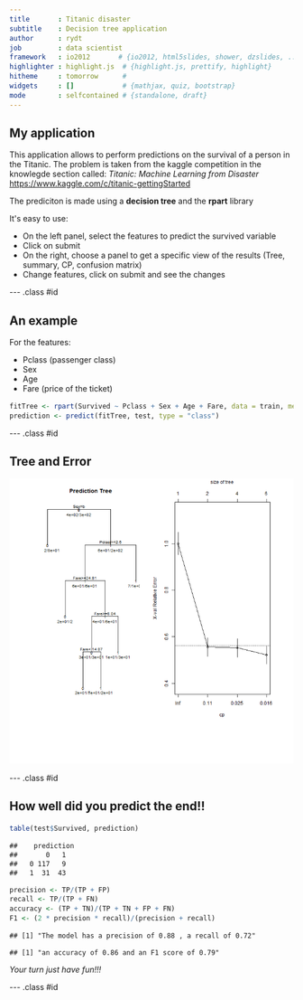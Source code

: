 ```yaml
---
title       : Titanic disaster 
subtitle    : Decision tree application 
author      : rydt
job         : data scientist
framework   : io2012       # {io2012, html5slides, shower, dzslides, ...}
highlighter : highlight.js  # {highlight.js, prettify, highlight}
hitheme     : tomorrow      # 
widgets     : []            # {mathjax, quiz, bootstrap}
mode        : selfcontained # {standalone, draft}
---
```


## My application
This application allows to perform predictions on the survival of a person in the Titanic. The problem is taken from the kaggle competition in the knowlegde section called: *Titanic: Machine Learning from Disaster* https://www.kaggle.com/c/titanic-gettingStarted

The prediciton is made using a **decision tree** and the **rpart** library

It's easy to use:

- On the left panel, select the features to predict the survived variable 
- Click on submit
- On the right, choose a panel to get a specific view of the results (Tree, summary, CP, confusion matrix)
- Change features, click on submit and see the changes

--- .class #id 

## An example
For the features:
- Pclass (passenger class)
- Sex
- Age
- Fare (price of the ticket)




```r
fitTree <- rpart(Survived ~ Pclass + Sex + Age + Fare, data = train, method = "class")
prediction <- predict(fitTree, test, type = "class")
```


--- .class #id 


## Tree and Error
![plot of chunk unnamed-chunk-2](assets/fig/unnamed-chunk-2.png) 


--- .class #id 
## How well did you predict the end!!

```r
table(test$Survived, prediction)
```

```
##    prediction
##       0   1
##   0 117   9
##   1  31  43
```






```r
precision <- TP/(TP + FP)
recall <- TP/(TP + FN)
accuracy <- (TP + TN)/(TP + TN + FP + FN)
F1 <- (2 * precision * recall)/(precision + recall)
```



```
## [1] "The model has a precision of 0.88 , a recall of 0.72"
```

```
## [1] "an accuracy of 0.86 and an F1 score of 0.79"
```


*Your turn just have fun!!!*

--- .class #id 

